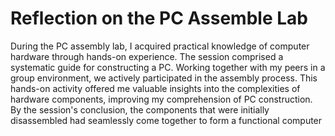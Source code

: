 # Reflection on the PC Assemble Lab
During the PC assembly lab, I acquired practical knowledge of computer hardware through hands-on experience. The session comprised a systematic guide for constructing a PC. Working together with my peers in a group environment, we actively participated in the assembly process. This hands-on activity offered me valuable insights into the complexities of hardware components, improving my comprehension of PC construction. By the session's conclusion, the components that were initially disassembled had seamlessly come together to form a functional computer
